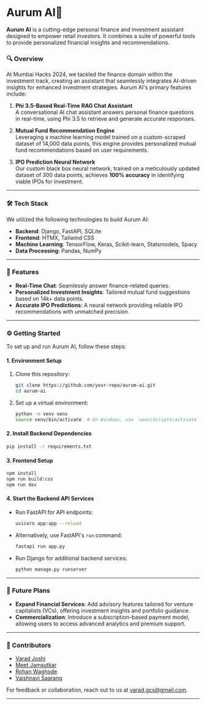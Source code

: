 # Aurum AI🧠

**Aurum AI** is a cutting-edge personal finance and investment assistant designed to empower retail investors. It combines a suite of powerful tools to provide personalized financial insights and recommendations.

### 🔍 Overview

At Mumbai Hacks 2024, we tackled the finance domain within the investment track, creating an assistant that seamlessly integrates AI-driven insights for enhanced investment strategies. Aurum AI's primary features include:

1. **Phi 3.5-Based Real-Time RAG Chat Assistant**  
   A conversational AI chat assistant answers personal finance questions in real-time, using Phi 3.5 to retrieve and generate accurate responses.

2. **Mutual Fund Recommendation Engine**  
   Leveraging a machine learning model trained on a custom-scraped dataset of 14,000 data points, this engine provides personalized mutual fund recommendations based on user requirements.

3. **IPO Prediction Neural Network**  
   Our custom black box neural network, trained on a meticulously updated dataset of 300 data points, achieves **100% accuracy** in identifying viable IPOs for investment.

---

### 🛠️ Tech Stack

We utilized the following technologies to build Aurum AI:

- **Backend**: Django, FastAPI, SQLite
- **Frontend**: HTMX, Tailwind CSS
- **Machine Learning**: TensorFlow, Keras, Scikit-learn, Statsmodels, Spacy
- **Data Processing**: Pandas, NumPy

---

### 🚀 Features

- **Real-Time Chat**: Seamlessly answer finance-related queries.
- **Personalized Investment Insights**: Tailored mutual fund suggestions based on 14k+ data points.
- **Accurate IPO Predictions**: A neural network providing reliable IPO recommendations with unmatched precision.

---

### ⚙️ Getting Started

To set up and run Aurum AI, follow these steps:

#### 1. Environment Setup

1. Clone this repository:
   ```bash
   git clone https://github.com/your-repo/aurum-ai.git
   cd aurum-ai
   ```
2. Set up a virtual environment:
   ```bash
   python -m venv venv
   source venv/bin/activate  # On Windows, use `venv\Scripts\activate`
   ```

#### 2. Install Backend Dependencies

```bash
pip install -r requirements.txt
```

#### 3. Frontend Setup

```bash
npm install
npm run build:css
npm run dev
```

#### 4. Start the Backend API Services

- Run FastAPI for API endpoints:
   ```bash
   uvicorn app:app --reload
   ```
- Alternatively, use FastAPI's `run` command:
   ```bash
   fastapi run app.py
   ```

- Run Django for additional backend services:
   ```bash
   python manage.py runserver
   ```

---


### 🎯 Future Plans

- **Expand Financial Services**: Add advisory features tailored for venture capitalists (VCs), offering investment insights and portfolio guidance.
- **Commercialization**: Introduce a subscription-based payment model, allowing users to access advanced analytics and premium support.

--- 

### 🤝 Contributors

- [Varad Joshi](https://github.com/Varad-13)
- [Meet Jamsutkar](https://github.com/MeJaM35)
- [Rohan Waghode](https://github.com/RSW1511)
- [Vaishnavi Saarang](https://github.com/RSW1511)
  
For feedback or collaboration, reach out to us at [varad,gcs@gmail.com](mailto:varad.gcs@gmail.com).



--- 


